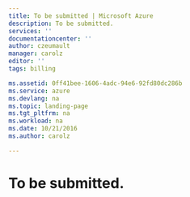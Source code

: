 ```yaml
---
title: To be submitted | Microsoft Azure
description: To be submitted.
services: ''
documentationcenter: ''
author: czeumault
manager: carolz
editor: ''
tags: billing

ms.assetid: 0ff41bee-1606-4adc-94e6-92fd80dc286b
ms.service: azure
ms.devlang: na
ms.topic: landing-page
ms.tgt_pltfrm: na
ms.workload: na
ms.date: 10/21/2016
ms.author: carolz

---
```

# To be submitted.
